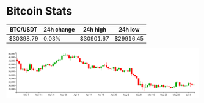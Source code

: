# Bitcoin Stats

BTC/USDT|24h change|24h high|24h low|
|---|---|---|---|
|$30398.79|0.03%|$30901.67|$29916.45|

<img src="./chart.svg">
